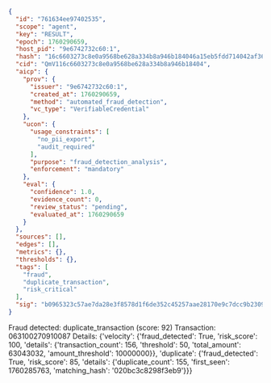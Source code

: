```json
{
  "id": "761634ee97402535",
  "scope": "agent",
  "key": "RESULT",
  "epoch": 1760290659,
  "host_pid": "9e6742732c60:1",
  "hash": "16c6603273c8e0a9568be628a334b8a946b184046a15eb5fdd714042af365890",
  "cid": "QmV116c6603273c8e0a9568be628a334b8a946b18404",
  "aicp": {
    "prov": {
      "issuer": "9e6742732c60:1",
      "created_at": 1760290659,
      "method": "automated_fraud_detection",
      "vc_type": "VerifiableCredential"
    },
    "ucon": {
      "usage_constraints": [
        "no_pii_export",
        "audit_required"
      ],
      "purpose": "fraud_detection_analysis",
      "enforcement": "mandatory"
    },
    "eval": {
      "confidence": 1.0,
      "evidence_count": 0,
      "review_status": "pending",
      "evaluated_at": 1760290659
    }
  },
  "sources": [],
  "edges": [],
  "metrics": {},
  "thresholds": {},
  "tags": [
    "fraud",
    "duplicate_transaction",
    "risk_critical"
  ],
  "sig": "b0965323c57ae7da28e3f8578d1f6de352c45257aae28170e9c7dcc9b2309e0a"
}
```

Fraud detected: duplicate_transaction (score: 92)
Transaction: 063100270910087
Details: {'velocity': {'fraud_detected': True, 'risk_score': 100, 'details': {'transaction_count': 156, 'threshold': 50, 'total_amount': 63043032, 'amount_threshold': 10000000}}, 'duplicate': {'fraud_detected': True, 'risk_score': 85, 'details': {'duplicate_count': 155, 'first_seen': 1760285763, 'matching_hash': '020bc3c8298f3eb9'}}}